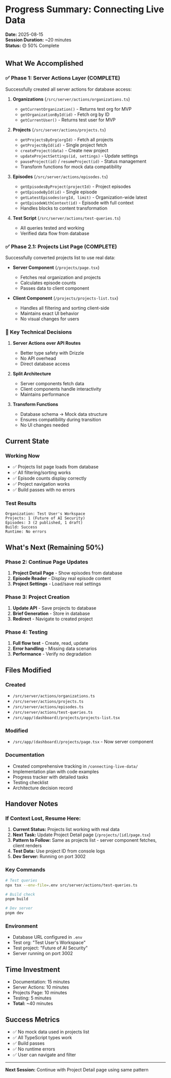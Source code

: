 # Progress Summary: Connecting Live Data

**Date:** 2025-08-15  
**Session Duration:** ~20 minutes  
**Status:** 🟡 50% Complete  

## What We Accomplished

### ✅ Phase 1: Server Actions Layer (COMPLETE)
Successfully created all server actions for database access:

1. **Organizations** (`/src/server/actions/organizations.ts`)
   - `getCurrentOrganization()` - Returns test org for MVP
   - `getOrganizationById(id)` - Fetch org by ID
   - `getCurrentUser()` - Returns test user for MVP

2. **Projects** (`/src/server/actions/projects.ts`)
   - `getProjectsByOrg(orgId)` - Fetch all projects
   - `getProjectById(id)` - Single project fetch
   - `createProject(data)` - Create new project
   - `updateProjectSettings(id, settings)` - Update settings
   - `pauseProject(id)` / `resumeProject(id)` - Status management
   - Transform functions for mock data compatibility

3. **Episodes** (`/src/server/actions/episodes.ts`)
   - `getEpisodesByProject(projectId)` - Project episodes
   - `getEpisodeById(id)` - Single episode
   - `getLatestEpisodes(orgId, limit)` - Organization-wide latest
   - `getEpisodeWithContext(id)` - Episode with full context
   - Handles blocks to content transformation

4. **Test Script** (`/src/server/actions/test-queries.ts`)
   - All queries tested and working
   - Verified data flow from database

### ✅ Phase 2.1: Projects List Page (COMPLETE)
Successfully converted projects list to use real data:

- **Server Component** (`/projects/page.tsx`)
  - Fetches real organization and projects
  - Calculates episode counts
  - Passes data to client component

- **Client Component** (`/projects/projects-list.tsx`)
  - Handles all filtering and sorting client-side
  - Maintains exact UI behavior
  - No visual changes for users

### 🎯 Key Technical Decisions

1. **Server Actions over API Routes**
   - Better type safety with Drizzle
   - No API overhead
   - Direct database access

2. **Split Architecture**
   - Server components fetch data
   - Client components handle interactivity
   - Maintains performance

3. **Transform Functions**
   - Database schema → Mock data structure
   - Ensures compatibility during transition
   - No UI changes needed

## Current State

### Working Now
- ✅ Projects list page loads from database
- ✅ All filtering/sorting works
- ✅ Episode counts display correctly
- ✅ Project navigation works
- ✅ Build passes with no errors

### Test Results
```
Organization: Test User's Workspace
Projects: 1 (Future of AI Security)
Episodes: 3 (2 published, 1 draft)
Build: Success
Runtime: No errors
```

## What's Next (Remaining 50%)

### Phase 2: Continue Page Updates
1. **Project Detail Page** - Show episodes from database
2. **Episode Reader** - Display real episode content
3. **Project Settings** - Load/save real settings

### Phase 3: Project Creation
1. **Update API** - Save projects to database
2. **Brief Generation** - Store in database
3. **Redirect** - Navigate to created project

### Phase 4: Testing
1. **Full flow test** - Create, read, update
2. **Error handling** - Missing data scenarios
3. **Performance** - Verify no degradation

## Files Modified

### Created
- `/src/server/actions/organizations.ts`
- `/src/server/actions/projects.ts`
- `/src/server/actions/episodes.ts`
- `/src/server/actions/test-queries.ts`
- `/src/app/(dashboard)/projects/projects-list.tsx`

### Modified
- `/src/app/(dashboard)/projects/page.tsx` - Now server component

### Documentation
- Created comprehensive tracking in `/connecting-live-data/`
- Implementation plan with code examples
- Progress tracker with detailed tasks
- Testing checklist
- Architecture decision record

## Handover Notes

### If Context Lost, Resume Here:
1. **Current Status:** Projects list working with real data
2. **Next Task:** Update Project Detail page (`/projects/[id]/page.tsx`)
3. **Pattern to Follow:** Same as projects list - server component fetches, client renders
4. **Test Data:** Use project ID from console logs
5. **Dev Server:** Running on port 3002

### Key Commands
```bash
# Test queries
npx tsx --env-file=.env src/server/actions/test-queries.ts

# Build check
pnpm build

# Dev server
pnpm dev
```

### Environment
- Database URL configured in `.env`
- Test org: "Test User's Workspace"
- Test project: "Future of AI Security"
- Server running on port 3002

## Time Investment
- Documentation: 15 minutes
- Server Actions: 10 minutes
- Projects Page: 10 minutes
- Testing: 5 minutes
- **Total:** ~40 minutes

## Success Metrics
- ✅ No mock data used in projects list
- ✅ All TypeScript types work
- ✅ Build passes
- ✅ No runtime errors
- ✅ User can navigate and filter

---

**Next Session:** Continue with Project Detail page using same pattern